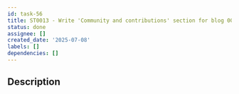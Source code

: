 ```yaml
---
id: task-56
title: ST0013 - Write 'Community and contributions' section for blog 0006
status: done
assignee: []
created_date: '2025-07-08'
labels: []
dependencies: []
---
```


## Description
